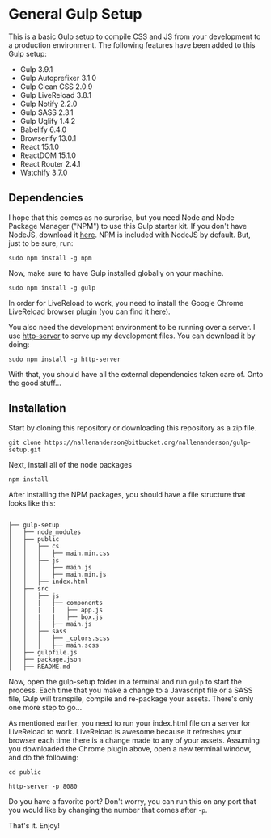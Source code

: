 # General Gulp Setup

This is a basic Gulp setup to compile CSS and JS from your development to a production environment. The following features have been added to this Gulp setup:

* Gulp 3.9.1
* Gulp Autoprefixer 3.1.0
* Gulp Clean CSS 2.0.9
* Gulp LiveReload 3.8.1
* Gulp Notify 2.2.0
* Gulp SASS 2.3.1
* Gulp Uglify 1.4.2
* Babelify 6.4.0
* Browserify 13.0.1
* React 15.1.0
* ReactDOM 15.1.0
* React Router 2.4.1
* Watchify 3.7.0

## Dependencies

I hope that this comes as no surprise, but you need Node and Node Package Manager ("NPM") to use this Gulp starter kit. If you don't have NodeJS, download it [here](https://nodejs.org/en/ "NodeJS Installation"). NPM is included with NodeJS by default. But, just to be sure, run:

````
sudo npm install -g npm
````

Now, make sure to have Gulp installed globally on your machine.

````
sudo npm install -g gulp
````

In order for LiveReload to work, you need to install the Google Chrome LiveReload browser plugin (you can find it [here](https://chrome.google.com/webstore/search/livereload?hl=en "LiveReload Chrome Plugin")).

You also need the development environment to be running over a server. I use [http-server]("https://www.npmjs.com/package/http-server") to serve up my development files. You can download it by doing:

````
sudo npm install -g http-server
````

With that, you should have all the external dependencies taken care of. Onto the good stuff...

## Installation

Start by cloning this repository or downloading this repository as a zip file.

````
git clone https://nallenanderson@bitbucket.org/nallenanderson/gulp-setup.git
````

Next, install all of the node packages

````
npm install
````

After installing the NPM packages, you should have a file structure that looks like this:

```

├── gulp-setup
│   ├── node_modules
│   ├── public
│   │   ├── cs
│   │   │   ├── main.min.css
│   │   ├── js
│   │   │   ├── main.js
│   │   │   ├── main.min.js
│   │   ├── index.html
│   ├── src
│   │   ├── js
│   │   |   ├── components
│   │   |   |   ├── app.js
│   │   |   |   ├── box.js
│   │   │   ├── main.js
│   │   ├── sass
│   │   │   ├── _colors.scss
│   │   │   ├── main.scss
│   ├── gulpfile.js
│   ├── package.json
│   ├── README.md

```

Now, open the gulp-setup folder in a terminal and run ````gulp```` to start the process. Each time that you make a change to a Javascript file or a SASS file, Gulp will transpile, compile and re-package your assets. There's only one more step to go...

As mentioned earlier, you need to run your index.html file on a server for LiveReload to work. LiveReload is awesome because it refreshes your browser each time there is a change made to any of your assets. Assuming you downloaded the Chrome plugin above, open a new terminal window, and do the following:

````
cd public
````

````
http-server -p 8080
````

Do you have a favorite port? Don't worry, you can run this on any port that you would like by changing the number that comes after ````-p````.

That's it. Enjoy!
